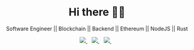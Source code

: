 <h1 align='center'>Hi there 👋🏾</h1>

<p align='center'>Software Engineer || Blockchain || Backend || Ethereum || NodeJS || Rust </p>

<p align='center'>
<a href="https://twitter.com/saucecodee" target="_blank">
  <img src="https://img.shields.io/badge/twitter-%231DA1F2.svg?&style=for-the-badge&logo=twitter&logoColor=white" />
</a>&nbsp;&nbsp;
<a href="https://www.linkedin.com/in/onyegbu-ifedili/" target="_blank">
  <img src="https://img.shields.io/badge/linkedin-%230077B5.svg?&style=for-the-badge&logo=linkedin&logoColor=white" />
</a>&nbsp;&nbsp;
<a href="mailto:onyegbuifedili@gmail.com" target="_blank">
  <img src="https://img.shields.io/badge/email me-%23D14836.svg?&style=for-the-badge&logo=gmail&logoColor=white" />
</a>&nbsp;&nbsp;
  
  <!--
  <p align = "center">
  <img src = "https://github-readme-stats.vercel.app/api?username=saucecodee&count_private=true&show_icons=true&theme=tokyonight&line_height=27">
  <img src = "https://github-readme-stats.vercel.app/api/top-langs/?username=saucecodee&hide=css,html&theme=tokyonight">
</p>
-->
</p>
